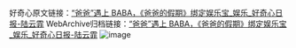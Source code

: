 好奇心原文链接：[“爸爸”遇上 BABA，《爸爸的假期》绑定娱乐宝_娱乐_好奇心日报-陆云霏](https://www.qdaily.com/articles/4240.html)
WebArchive归档链接：[“爸爸”遇上 BABA，《爸爸的假期》绑定娱乐宝_娱乐_好奇心日报-陆云霏](http://web.archive.org/web/20190623154020/https://www.qdaily.com/articles/4240.html)
![image](http://ww3.sinaimg.cn/large/007d5XDply1g3vezq2ewjj30u039z7wh)